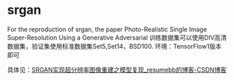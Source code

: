 # srgan
For the reproduction of srgan, the paper Photo-Realistic Single Image Super-Resolution Using a Generative Adversarial
训练数据集可以使用DIV高清数据集，验证集使用标准数据集Set5,Set14，BSD100.
环境：TensorFlow1版本即可

具体见：[SRGAN实现超分辨率图像重建之模型复现_resumebb的博客-CSDN博客](https://blog.csdn.net/qq_41573860/article/details/109855299#comments_16297209)
